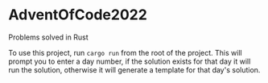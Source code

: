 # AdventOfCode2022

Problems solved in Rust

To use this project, run `cargo run` from the root of the project.
This will prompt you to enter a day number, if the solution exists for that day it will run the solution, otherwise it will generate a template for that day's solution.
